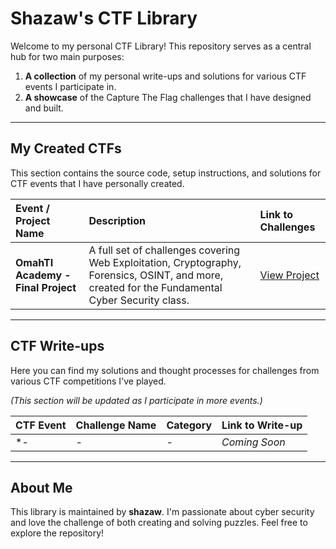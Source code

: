 # Shazaw's CTF Library

Welcome to my personal CTF Library! This repository serves as a central hub for two main purposes:
1.  **A collection** of my personal write-ups and solutions for various CTF events I participate in.
2.  **A showcase** of the Capture The Flag challenges that I have designed and built.

---

## My Created CTFs

This section contains the source code, setup instructions, and solutions for CTF events that I have personally created.

| Event / Project Name | Description | Link to Challenges |
| :--- | :--- | :--- |
| **OmahTI Academy - Final Project** | A full set of challenges covering Web Exploitation, Cryptography, Forensics, OSINT, and more, created for the Fundamental Cyber Security class. | [View Project](./Shazaw's%20CTFs/OmahTI%20Academy%20Final%20Project) |

---

## CTF Write-ups

Here you can find my solutions and thought processes for challenges from various CTF competitions I've played.

*(This section will be updated as I participate in more events.)*

| CTF Event | Challenge Name | Category | Link to Write-up |
| :--- | :--- | :--- | :--- |
| *- | *-* | *-* | *Coming Soon* |


---

## About Me

This library is maintained by **shazaw**. I'm passionate about cyber security and love the challenge of both creating and solving puzzles. Feel free to explore the repository!
